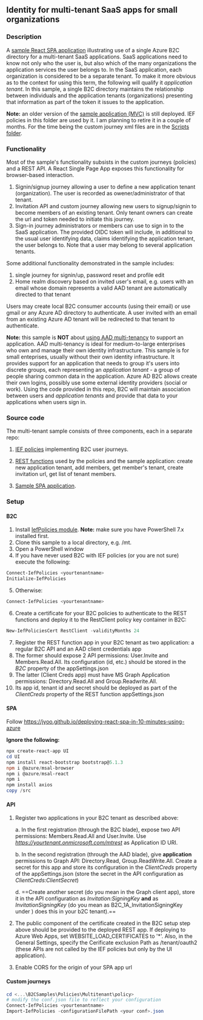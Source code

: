 ## Identity for multi-tenant SaaS apps for small organizations

### Description
A [sample React SPA application](https://aka.ms/mtb2c) illustrating use of a single Azure B2C directory for a multi-tenant SaaS applications. SaaS applications need to know not only who the user is, but also which of the many organizations the application services the user belongs to. In the SaaS application, each organization is considered to be a separate tenant. To make it more obvious as to the context for using this term, the following will qualify it *application tenant*. In this sample, a single B2C directory maintains the relationship between individuals and the application tenants (organizations) presenting that information as part of the token it issues to the application.

**Note:** an older version of the [sample application (MVC)](https://b2cmultitenant.azurewebsites.net) is still deployed. IEF policies in this folder are used by it. I am planning to retire it in a couple of months. For the time being the custom journey xml files are in the [Scripts folder](https://github.com/mrochon/b2csamples/tree/master/Scripts/MultiTenant).

### Functionality

Most of the sample's functionality subsists in the custom journeys (policies) and a REST API. A React Single Page App exposes this functionality for browser-based interaction.

1. Signin/signup journey allowing a user to define a new application tenant (organization). The user is recorded as owener/administrator of that tenant.
2. Invitation API and custom journey allowing new users to signup/signin to become members of an existing tenant. Only tenant owners can create the url and token needed to initiate this journey.
2. Sign-in journey administrators or members can use to sign in to the SaaS application. The provided OIDC token will include, in additional to the usual user identifying data, claims identifying the application tenant, the user belongs to. Note that a user may belong to several application tenants.

Some additional functionality demonstrated in the sample includes:
1. single journey for signin/up, password reset and profile edit
2. Home realm discovery based on invited user's email, e.g. users with an email whose domain represents a valid AAD tenant are automatically directed to that tenant

Users may create local B2C consumer accounts (using their email) or use gmail or any Azure AD directory to authenticate. A user invited with an email from an existing Azure AD tenant will be redirected to that tenant to authenticate.

**Note:** this sample is **NOT** about [using AAD multi-tenancy](https://docs.microsoft.com/en-us/azure/dotnet-develop-multitenant-applications) to support an application. AAD multi-tenancy is ideal for medium-to-large enterprises who own and manage their own identity infrastructure. This sample is for small enteprises, usually without their own identity infrastructure. It provides support for an application that needs to group it's users into discrete groups, each representing an *application tenant* - a group of people sharing common data in the application. Azure AD B2C allows create their own logins, possibly use some external identity providers (social or work). Using the code provided in this repo, B2C will maintain association between users and *application tenants* and provide that data to your applications when users sign in.

### Source code

The multi-tenant sample consists of three components, each in a separate repo:

1. [IEF policies](https://github.com/mrochon/b2csamples/tree/master/Policies/MultiTenant/policy) implementing B2C user journeys.

2. [REST functions](https://github.com/mrochon/b2csamples/tree/master/Policies/MultiTenant/source/API) used by the policies and the sample application: create new application tenant, add members, get member's tenant, create invitation url, get list of tenant members.

3. [Sample SPA application](https://github.com/mrochon/b2csamples/tree/master/Policies/MultiTenant/source/UI).

### Setup

#### B2C

1. Install [IefPolicies module](https://www.powershellgallery.com/packages/IefPolicies/). **Note:** make sure you have PowerShell 7.x installed first.
2. Clone this sample to a local directory, e.g. /mt. 
3. Open a PowerShell window
4. If you have never used B2C with IEF policies (or you are not sure) execute the following:

```PowerShell
Connect-IefPolicies <yourtenantname>
Initialize-IefPolicies  
```

5. Otherwise:

```PowerShell
Connect-IefPolicies <yourtenantname>
```

6. Create a certificate for your B2C policies to authenticate to the REST functions and deploy it to the RestClient policy key container in B2C:

```PowerShell
New-IefPoliciesCert RestClient -validityMonths 24
```

7. Register the REST function app in your B2C tenant as two application: a regular B2C API and an AAD client credentials app
8. The former should expose 2 API permissions: User.Invite and Members.Read.All. Its configuration (id, etc.) should be stored in the *B2C* property of the appSettings.json
9. The latter (Client Creds app) must have MS Graph Application permissions: Directory.Read.All and Group.Readwrite.All.
10. Its app id, tenant id and secret should be deployed as part of the *ClientCreds* property of the REST function appSettings.json 

#### SPA

Follow https://jyoo.github.io/deploying-react-spa-in-10-minutes-using-azure


**Ignore the following:**
```PowerShell
npx create-react-app UI
cd UI
npm install react-bootstrap bootstrap@5.1.3
npm i @azure/msal-browser
npm i @azure/msal-react
npm i 
npm install axios
copy /src
```

#### API
1. Register two applications in your B2C tenant as described above:

    a. In the first registration (through the B2C blade), expose two API permissions: Members.Read.All and User.Invite. Use *https://yourtenant.onmicrosoft.com/mtrest* as Application ID URI.

    b. In the second registration (through the AAD blade), give **application** permissions to Graph API: Directory.Read, Group.ReadWrite.All. Create a secret for this app and store its configuration in the *ClientCreds* property of the appSettings.json (store the secret in the API configuration as *ClientCreds:ClientSecret*)

    d. ==Create another secret (do you mean in the Graph client app), store it in the API configuration as *Invitation:SigningKey* **and** as *InvitationSigningKey* (do you mean as B2C_1A_InvitationSigningKey under )  does this in your b2C tenant).== 

2. The public component of the certificate created in the B2C setup step above should be provided to the deployed REST app. If deploying to Azure Web Apps, set WEBSITE_LOAD_CERTIFICATES to '*'. Also, in the General Settings, specify the Cerificate exclusion Path as /tenant/oauth2 (these APIs are not called by the IEF policies but only by the UI application). 

6. Enable CORS for the origin of your SPA app url

#### Custom journeys
```PowerShell
cd <...\B2CSamples\Policies\Multitenant\policy>
# modify the conf.json file to reflect your configuration
Connect-IefPolicies <yourtenantname>
Import-IefPolicies -configurationFilePath <your conf>.json
```


